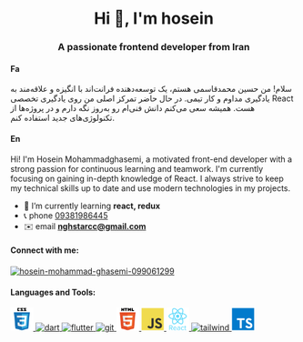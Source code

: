 <h1 align="center">Hi 👋, I'm hosein</h1>
<h3 align="center">A passionate frontend developer from Iran</h3>

#### Fa

سلام! من حسین محمدقاسمی هستم، یک توسعه‌دهنده فرانت‌اند با انگیزه و علاقه‌مند به یادگیری مداوم و کار تیمی. در حال حاضر تمرکز اصلی من روی یادگیری تخصصی React هست. همیشه سعی می‌کنم دانش فنی‌ام رو به‌روز نگه دارم و در پروژه‌ها از تکنولوژی‌های جدید استفاده کنم.

#### En

Hi! I'm Hosein Mohammadghasemi, a motivated front-end developer with a strong passion for continuous learning and teamwork. I'm currently focusing on gaining in-depth knowledge of React. I always strive to keep my technical skills up to date and use modern technologies in my projects.

- 🌱 I’m currently learning **react, redux**
- 📞 phone [09381986445](09381986445)
- ✉️ email **nghstarcc@gmail.com**

<h4 align="left">Connect with me:</h4>
<p align="left">
<a href="https://linkedin.com/in/hosein-mohammad-ghasemi-099061299" target="blank"><img align="center" src="https://raw.githubusercontent.com/rahuldkjain/github-profile-readme-generator/master/src/images/icons/Social/linked-in-alt.svg" alt="hosein-mohammad-ghasemi-099061299" height="30" width="40" /></a>
</p>

<h4 align="left">Languages and Tools:</h4>
<p align="left"> <a href="https://www.w3schools.com/css/" target="_blank" rel="noreferrer"> <img src="https://raw.githubusercontent.com/devicons/devicon/master/icons/css3/css3-original-wordmark.svg" alt="css3" width="40" height="40"/> </a> <a href="https://dart.dev" target="_blank" rel="noreferrer"> <img src="https://www.vectorlogo.zone/logos/dartlang/dartlang-icon.svg" alt="dart" width="40" height="40"/> </a> <a href="https://flutter.dev" target="_blank" rel="noreferrer"> <img src="https://www.vectorlogo.zone/logos/flutterio/flutterio-icon.svg" alt="flutter" width="40" height="40"/> </a> <a href="https://git-scm.com/" target="_blank" rel="noreferrer"> <img src="https://www.vectorlogo.zone/logos/git-scm/git-scm-icon.svg" alt="git" width="40" height="40"/> </a> <a href="https://www.w3.org/html/" target="_blank" rel="noreferrer"> <img src="https://raw.githubusercontent.com/devicons/devicon/master/icons/html5/html5-original-wordmark.svg" alt="html5" width="40" height="40"/> </a> <a href="https://developer.mozilla.org/en-US/docs/Web/JavaScript" target="_blank" rel="noreferrer"> <img src="https://raw.githubusercontent.com/devicons/devicon/master/icons/javascript/javascript-original.svg" alt="javascript" width="40" height="40"/> </a> <a href="https://reactjs.org/" target="_blank" rel="noreferrer"> <img src="https://raw.githubusercontent.com/devicons/devicon/master/icons/react/react-original-wordmark.svg" alt="react" width="40" height="40"/> </a> <a href="https://tailwindcss.com/" target="_blank" rel="noreferrer"> <img src="https://www.vectorlogo.zone/logos/tailwindcss/tailwindcss-icon.svg" alt="tailwind" width="40" height="40"/> </a> <a href="https://www.typescriptlang.org/" target="_blank" rel="noreferrer"> <img src="https://raw.githubusercontent.com/devicons/devicon/master/icons/typescript/typescript-original.svg" alt="typescript" width="40" height="40"/> </a> </p>
